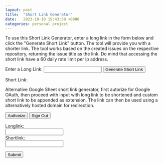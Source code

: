 ```yaml
---
layout: post
title:  "Short Link Generator"
date:   2023-10-10 19:43:59 +0800
categories: personal project
---
```

To use this Short Link Generator, enter a long link in the form below and click the "Generate Short Link" button. The tool will provide you with a shorter link. The tool works based on the created issues on the respective repository, returning the issue title as the link. Do mind that accessing the short link have a 60 daily rate limit per ip address.

<form id="linkForm">
    <label for="longLink">Enter a Long Link:</label>
    <input type="text" id="longLink" name="longLink" required>
    <button type="submit">Generate Short Link</button>
</form>

Short Link: <span id="shortLink"></span>


Alternative Google Sheet short link generator, first autorize for Google OAuth, then proceed with input with long link to be shortened and custom short link to be appended as extension. The link can then be used using a alternatively hosted domain for redirection.

<button id="authorize_button" onclick="handleAuthClick()">Authorize</button>
<button id="signout_button" onclick="handleSignoutClick()">Sign Out</button>

<form>
  <label for="longl">Longlink:</label><br>
  <input type="text" id="longl" name="longl"><br>
  <label for="shortl">Shortlink:</label><br>
  <input type="text" id="shortl" name="shortl"><br>
</form>
<button id="submission" onclick="submitdata(shortl.value,longl.value)">Submit</button>


<script>
    document.getElementById('linkForm').addEventListener('submit', function (e) {
    e.preventDefault();

    const longLink = document.getElementById('longLink').value;

    // Replace 'YOUR_ACCESS_TOKEN' and 'OWNER/REPO' with your GitHub access token and the repository you want to create an issue in.
    const accessToken = 'YOUR_ACCESS_TOKEN';
    const repo = 'razorshaman909/razorshaman909.github.io';

    createGitHubIssue(accessToken, repo, longLink)
        .then((response) => {
            if (response.status === 201) {
                return response.json(); 
                /**document.getElementById('shortLink').textContent = 'Issue created successfully!'; **/
            } else {
                document.getElementById('shortLink').textContent = 'Short link/Issue creation failed. Check your access token and repository.';
            }
        })
        .then((data) => {
            if (data && data.number) {
                const issueNumber = data.number
                /**console.log(issueNumber)**/
                document.getElementById('shortLink').innerHTML  = `https://razorshaman909.github.io/${issueNumber}`;
            }
        }
        )
        .catch((error) => {
            console.error('Error:', error);
        });
    });

    function createGitHubIssue(accessToken, repo, longLink) {
        const url = `https://api.github.com/repos/${repo}/issues`;
        const issueData = {
            title: `${longLink}`,
            body: ` `,
        };

        return fetch(url, {
            method: 'POST',
            headers: {
                Authorization: `token ${accessToken}`,
                'Content-Type': 'application/json',
            },
            body: JSON.stringify(issueData),
        });
}

</script>
<script>
    // Replace 'SPREADSHEET_ID', 'CLIENT_ID', 'API_KEY' with yours own.
    const SPREADSHEET_ID = 'SPREADSHEET_ID';
    const CLIENT_ID = 'CLIENT_ID';
    const API_KEY = 'API_KEY';
    const SCOPES = 'https://www.googleapis.com/auth/spreadsheets';
    const DISCOVERY_DOC = 'https://sheets.googleapis.com/$discovery/rest?version=v4';

    let tokenClient;
    let gapiInited = false;
    let gisInited = false;

    document.getElementById('authorize_button').style.visibility = 'hidden';
    document.getElementById('signout_button').style.visibility = 'hidden';
    
    function clearbox(){
      document.getElementById('content').innerText = '';
    }

    function submitdata(a,b,){
      let values = [[a,b]];
      console.log(values);
      const body = {
        'values': values,
      };
      try {
        gapi.client.sheets.spreadsheets.values.append({
          spreadsheetId: SPREADSHEET_ID,
          range: 'Sheet1',
          valueInputOption: 'RAW',
          resource: body,
        }).then((response) => {
          const result = response.result;
          console.log(`${result.data.updates.updatedCells} cells appended.`);
          if (callback) callback(response);
        });
      } catch (err) {
        document.getElementById('content').innerText = err.message;
        return;
      }
    }

    function gapiLoaded() {
        gapi.load('client', initializeGapiClient);
      }

    async function initializeGapiClient() {
        await gapi.client.init({
          apiKey: API_KEY,
          discoveryDocs: [DISCOVERY_DOC],
        });
        gapiInited = true;
        maybeEnableButtons();
      }
    
    function gisLoaded() {
        tokenClient = google.accounts.oauth2.initTokenClient({
          client_id: CLIENT_ID,
          scope: SCOPES,
          callback: '', // defined later
        });
        gisInited = true;
        maybeEnableButtons();
      }

    function maybeEnableButtons() {
        if (gapiInited && gisInited) {
            document.getElementById('authorize_button').style.visibility = 'visible';
        }
    }

    function handleAuthClick() {
    tokenClient.callback = async (resp) => {
        if (resp.error !== undefined) {
        throw (resp);
        }
        document.getElementById('signout_button').style.visibility = 'visible';
        document.getElementById('authorize_button').innerText = 'Refresh';
        await listMajors();
    };

    if (gapi.client.getToken() === null) {
        // Prompt the user to select a Google Account and ask for consent to share their data
        // when establishing a new session.
        tokenClient.requestAccessToken({prompt: 'consent'});
    } else {
        // Skip display of account chooser and consent dialog for an existing session.
        tokenClient.requestAccessToken({prompt: ''});
    }
    }

    function handleSignoutClick() {
        const token = gapi.client.getToken();
        if (token !== null) {
          google.accounts.oauth2.revoke(token.access_token);
          gapi.client.setToken('');
          document.getElementById('content').innerText = '';
          document.getElementById('authorize_button').innerText = 'Authorize';
          document.getElementById('signout_button').style.visibility = 'hidden';
        }
      }
    
    async function listMajors() {
        let response;
        try {
          // Fetch first 10 files
          // response = await gapi.client.sheets.spreadsheets.values.get({
          //   spreadsheetId: '1BxiMVs0XRA5nFMdKvBdBZjgmUUqptlbs74OgvE2upms',
          //   range: 'Class Data!A2:E',
          // });
        } catch (err) {
          document.getElementById('content').innerText = err.message;
          return;
        }
        const range = response.result;
        if (!range || !range.values || range.values.length == 0) {
          document.getElementById('content').innerText = 'No values found.';
          return;
        }
        // Flatten to string to display
        // const output = range.values.reduce(
        //     (str, row) => `${str}${row[0]}, ${row[4]}\n`,
        //     'Name, Major:\n');
        document.getElementById('content').innerText = "Authorised";
      }
</script>
<script async defer src="https://apis.google.com/js/api.js" onload="gapiLoaded()"></script>
<script async defer src="https://accounts.google.com/gsi/client" onload="gisLoaded()"></script>
